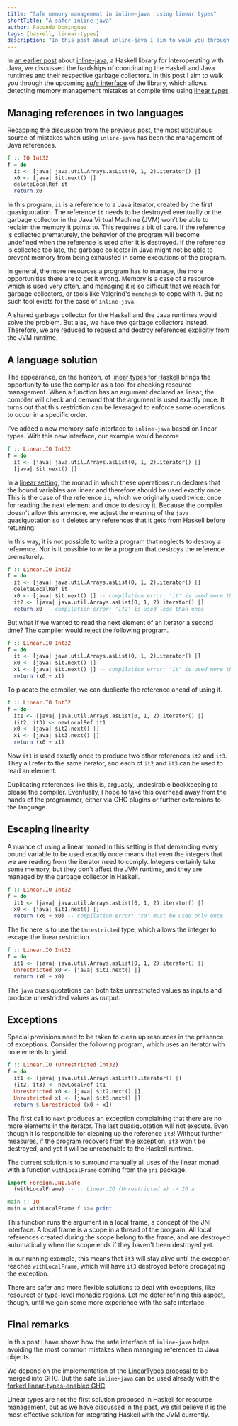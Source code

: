 ```yaml
---
title: "Safe memory management in inline-java  using linear types"
shortTitle: "A safer inline-java"
author: Facundo Dominguez
tags: [haskell, linear-types]
description: "In this post about inline-java I aim to walk you through the upcoming safe interface of the library, which allows detecting memory management mistakes at compile time using linear types."
---
```


In [an earlier post][two-gcs] about [inline-java][inline-java], a Haskell
library for interoperating with Java, we discussed the hardships of
coordinating the Haskell and Java runtimes and their respective garbage
collectors. In this post I aim to walk you through the upcoming
[_safe_ interface][safe-inline-java] of the library, which allows detecting
memory management mistakes at compile time using [linear types][linear-types-tag].

## Managing references in two languages

Recapping the discussion from the previous post, the most ubiquitous source of
mistakes when using `inline-java` has been the management of Java references.

```Haskell
f :: IO Int32
f = do
  it <- [java| java.util.Arrays.asList(0, 1, 2).iterator() |]
  x0 <- [java| $it.next() |]
  deleteLocalRef it
  return x0
```

In this program, `it` is a reference to a Java iterator, created
by the first quasiquotation. The reference `it` needs to be destroyed
eventually or the garbage collector in the Java Virtual Machine (JVM)
won't be able to reclaim the memory it points to.
This requires a bit of care.
If the reference is collected prematurely, the behavior of the program
will become undefined when the reference is used after it is destroyed.
If the reference is collected too late, the garbage collector in
Java might not be able to prevent memory from being exhausted in some
executions of the program.

In general, the more resources a program has to manage, the more
opportunities there are to get it wrong. Memory is a case of a resource
which is used very often, and managing it is so difficult
that we reach for garbage collectors, or tools like Valgrind's
`memcheck` to cope with it. But no such tool exists for the case of
`inline-java`.

A shared garbage collector for the Haskell and the Java runtimes would
solve the problem. But alas, we have two garbage collectors instead.
Therefore, we are reduced to request and destroy references
explicitly from the JVM runtime.

## A language solution

The appearance, on the horizon, of
[linear types for Haskell][linear-types-proposal] brings
the opportunity to use the compiler as a tool for checking resource
management. When a function has an argument declared as
linear, the compiler will check and demand that the argument is used
exactly once. It turns out that this restriction can be leveraged to
enforce some operations to occur in a specific order.

I've added a new memory-safe interface to `inline-java` based on linear
types. With this new interface, our example would become

```Haskell
f :: Linear.IO Int32
f = do
  it <- [java| java.util.Arrays.asList(0, 1, 2).iterator() |]
  [java| $it.next() |]
```

In a [linear setting][lineario], the monad in which these operations
run declares
that the bound variables are linear and therefore should be used
exactly once. This is the case of the reference `it`, which we
originally used twice: once for reading the next element and once to
destroy it. Because the compiler doesn't allow this anymore, we adjust
the meaning of the `java` quasiquotation so it
deletes any references that it gets from Haskell before returning.

In this way, it is not possible to write a program that neglects to
destroy a reference. Nor is it possible to write a program that
destroys the reference prematurely.

```Haskell
f :: Linear.IO Int32
f = do
  it <- [java| java.util.Arrays.asList(0, 1, 2).iterator() |]
  deleteLocalRef it
  x0 <- [java| $it.next() |] -- compilation error: 'it' is used more than once
  it2 <- [java| java.util.Arrays.asList(0, 1, 2).iterator() |]
  return x0 -- compilation error: 'it2' is used less than once
```

But what if we wanted to read the next element of an iterator a second
time? The compiler would reject the following program.

```Haskell
f :: Linear.IO Int32
f = do
  it <- [java| java.util.Arrays.asList(0, 1, 2).iterator() |]
  x0 <- [java| $it.next() |]
  x1 <- [java| $it.next() |] -- compilation error: 'it' is used more than once
  return (x0 + x1)
```

To placate the compiler, we can duplicate the reference ahead of
using it.

```Haskell
f :: Linear.IO Int32
f = do
  it1 <- [java| java.util.Arrays.asList(0, 1, 2).iterator() |]
  (it2, it3) <- newLocalRef it1
  x0 <- [java| $it2.next() |]
  x1 <- [java| $it3.next() |]
  return (x0 + x1)
```

Now `it1` is used exactly once to produce two other references `it2`
and `it3`. They all refer to the same iterator, and each of `it2` and
`it3` can be used to read an element.

Duplicating references like this is, arguably, undesirable bookkeeping
to please the compiler. Eventually, I hope to take this overhead away
from the hands of the programmer, either via GHC plugins or further
extensions to the language.

## Escaping linearity

A nuance of using a linear monad in this setting is that demanding
every bound variable to be used exactly once means that even the
integers that we are reading from the iterator need to comply.
Integers certainly take some memory, but they don't affect the
JVM runtime, and they are managed by the garbage collector in
Haskell.

```Haskell
f :: Linear.IO Int32
f = do
  it1 <- [java| java.util.Arrays.asList(0, 1, 2).iterator() |]
  x0 <- [java| $it1.next() |]
  return (x0 + x0) -- compilation error: 'x0' must be used only once
```

The fix here is to use the `Unrestricted` type, which allows the
integer to escape the linear restriction.

```Haskell
f :: Linear.IO Int32
f = do
  it1 <- [java| java.util.Arrays.asList(0, 1, 2).iterator() |]
  Unrestricted x0 <- [java| $it1.next() |]
  return (x0 + x0)
```

The `java` quasiquotations can both take unrestricted values as inputs
and produce unrestricted values as output.

## Exceptions

Special provisions need to be taken to clean up resources in the
presence of exceptions. Consider the following program, which uses
an iterator with no elements to yield.

```Haskell
f :: Linear.IO (Unrestricted Int32)
f = do
  it1 <- [java| java.util.Arrays.asList().iterator() |]
  (it2, it3) <- newLocalRef it1
  Unrestricted x0 <- [java| $it2.next() |]
  Unrestricted x1 <- [java| $it3.next() |]
  return $ Unrestricted (x0 + x1)
```

The first call to `next` produces an exception complaining that
there are no more elements in the iterator. The last
quasiquotation will not execute. Even though it is responsible for cleaning
up the reference `it3`! Without further measures, if the program
recovers from the exception, `it3` won't be destroyed, and yet
it will be unreachable to the Haskell runtime.

The current solution is to surround manually all uses of the linear
monad with a function `withLocalFrame` coming from the `jni`
package.

```Haskell
import Foreign.JNI.Safe
  (withLocalFrame) -- :: Linear.IO (Unrestricted a) -> IO a

main :: IO
main = withLocalFrame f >>= print
```

This function runs the argument in a local frame, a concept of the
JNI interface. A local frame is a scope in a thread of the program.
All local references created during the scope belong to the frame,
and are destroyed automatically when the scope ends if they haven't
been destroyed yet.

In our running example, this means that `it3` will stay alive until
the exception reaches `withLocalFrame`, which will have `it3` destroyed
before propagating the exception.

There are safer and more flexible solutions to deal with exceptions,
like [resourcet][resourcet] or
[type-level monadic regions][monadic-regions]. Let me defer refining this
aspect, though, until we gain some more experience with the safe
interface.

## Final remarks

In this post I have shown how the safe interface of `inline-java`
helps avoiding the most common mistakes when managing references to
Java objects.

We depend on the implementation of the
[LinearTypes proposal][linear-types-proposal] to
be merged into GHC. But the safe `inline-java` can be used already
with the [forked linear-types-enabled GHC][linear-types-ghc].

Linear types are not the first solution proposed in Haskell for
resource management, but as we have discussed [in the past][two-gcs],
we still believe it is the most effective solution for integrating
Haskell with the JVM currently.

[inline-java]: https://github.com/tweag/inline-java
[lineario]: https://github.com/tweag/linear-base/blob/dd65d1381de03fb567e52b8b8b6b7f9bf693544f/src/System/IO/Linear.hs
[linear-types-tag]: https://www.tweag.io/tag/linear-types.html
[linear-types-ghc]: https://github.com/tweag/ghc/tree/linear-types#ghc-branch-with-linear-types
[linear-types-proposal]: https://github.com/tweag/ghc-proposals/blob/linear-types2/proposals/0000-linear-types.rst
[monadic-regions]: http://okmij.org/ftp/Haskell/regions.html#light-weight
[resourcet]: http://hackage.haskell.org/package/resourcet
[safe-inline-java]: https://github.com/tweag/inline-java/blob/master/src/linear-types/Language/Java/Inline/Safe.hs
[techempower]: https://www.techempower.com/benchmarks
[two-gcs]: https://www.tweag.io/posts/2017-11-29-linear-jvm.html
[wizzardo-inline]: https://github.com/TechEmpower/FrameworkBenchmarks/tree/master/frameworks/Haskell/wizzardo-inline
